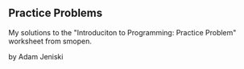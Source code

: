 ## Practice Problems

My solutions to the "Introduciton to Programming: Practice Problem" worksheet from smopen.

by Adam Jeniski